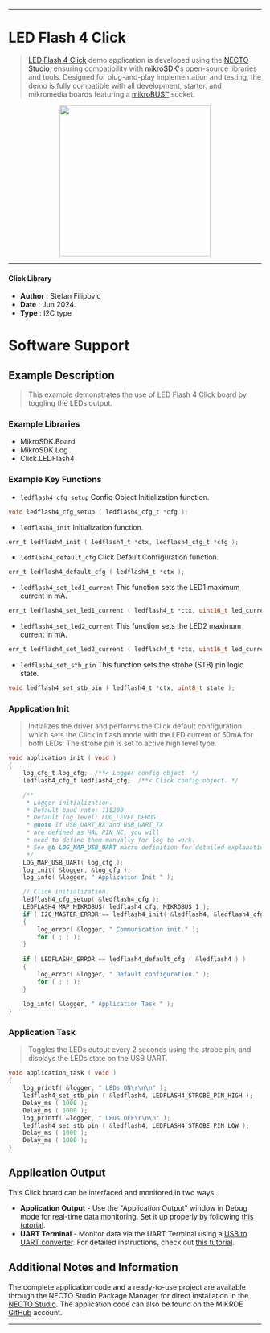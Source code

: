 
---
# LED Flash 4 Click

> [LED Flash 4 Click](https://www.mikroe.com/?pid_product=MIKROE-6282) demo application is developed using
the [NECTO Studio](https://www.mikroe.com/necto), ensuring compatibility with [mikroSDK](https://www.mikroe.com/mikrosdk)'s
open-source libraries and tools. Designed for plug-and-play implementation and testing, the demo is fully compatible with
all development, starter, and mikromedia boards featuring a [mikroBUS&trade;](https://www.mikroe.com/mikrobus) socket.

<p align="center">
  <img src="https://www.mikroe.com/?pid_product=MIKROE-6282&image=1" height=300px>
</p>

---

#### Click Library

- **Author**        : Stefan Filipovic
- **Date**          : Jun 2024.
- **Type**          : I2C type

# Software Support

## Example Description

> This example demonstrates the use of LED Flash 4 Click board by toggling the LEDs output.

### Example Libraries

- MikroSDK.Board
- MikroSDK.Log
- Click.LEDFlash4

### Example Key Functions

- `ledflash4_cfg_setup` Config Object Initialization function.
```c
void ledflash4_cfg_setup ( ledflash4_cfg_t *cfg );
```

- `ledflash4_init` Initialization function.
```c
err_t ledflash4_init ( ledflash4_t *ctx, ledflash4_cfg_t *cfg );
```

- `ledflash4_default_cfg` Click Default Configuration function.
```c
err_t ledflash4_default_cfg ( ledflash4_t *ctx );
```

- `ledflash4_set_led1_current` This function sets the LED1 maximum current in mA.
```c
err_t ledflash4_set_led1_current ( ledflash4_t *ctx, uint16_t led_current );
```

- `ledflash4_set_led2_current` This function sets the LED2 maximum current in mA.
```c
err_t ledflash4_set_led2_current ( ledflash4_t *ctx, uint16_t led_current );
```

- `ledflash4_set_stb_pin` This function sets the strobe (STB) pin logic state.
```c
void ledflash4_set_stb_pin ( ledflash4_t *ctx, uint8_t state );
```

### Application Init

> Initializes the driver and performs the Click default configuration which sets
the Click in flash mode with the LED current of 50mA for both LEDs. The strobe pin is set to active high level type.

```c
void application_init ( void )
{
    log_cfg_t log_cfg;  /**< Logger config object. */
    ledflash4_cfg_t ledflash4_cfg;  /**< Click config object. */

    /** 
     * Logger initialization.
     * Default baud rate: 115200
     * Default log level: LOG_LEVEL_DEBUG
     * @note If USB_UART_RX and USB_UART_TX 
     * are defined as HAL_PIN_NC, you will 
     * need to define them manually for log to work. 
     * See @b LOG_MAP_USB_UART macro definition for detailed explanation.
     */
    LOG_MAP_USB_UART( log_cfg );
    log_init( &logger, &log_cfg );
    log_info( &logger, " Application Init " );

    // Click initialization.
    ledflash4_cfg_setup( &ledflash4_cfg );
    LEDFLASH4_MAP_MIKROBUS( ledflash4_cfg, MIKROBUS_1 );
    if ( I2C_MASTER_ERROR == ledflash4_init( &ledflash4, &ledflash4_cfg ) ) 
    {
        log_error( &logger, " Communication init." );
        for ( ; ; );
    }
    
    if ( LEDFLASH4_ERROR == ledflash4_default_cfg ( &ledflash4 ) )
    {
        log_error( &logger, " Default configuration." );
        for ( ; ; );
    }
    
    log_info( &logger, " Application Task " );
}
```

### Application Task

> Toggles the LEDs output every 2 seconds using the strobe pin, and displays the LEDs state on the USB UART.

```c
void application_task ( void )
{
    log_printf( &logger, " LEDs ON\r\n\n" );
    ledflash4_set_stb_pin ( &ledflash4, LEDFLASH4_STROBE_PIN_HIGH );
    Delay_ms ( 1000 );
    Delay_ms ( 1000 );
    log_printf( &logger, " LEDs OFF\r\n\n" );
    ledflash4_set_stb_pin ( &ledflash4, LEDFLASH4_STROBE_PIN_LOW );
    Delay_ms ( 1000 );
    Delay_ms ( 1000 );
}
```

## Application Output

This Click board can be interfaced and monitored in two ways:
- **Application Output** - Use the "Application Output" window in Debug mode for real-time data monitoring.
Set it up properly by following [this tutorial](https://www.youtube.com/watch?v=ta5yyk1Woy4).
- **UART Terminal** - Monitor data via the UART Terminal using
a [USB to UART converter](https://www.mikroe.com/click/interface/usb?interface*=uart,uart). For detailed instructions,
check out [this tutorial](https://help.mikroe.com/necto/v2/Getting%20Started/Tools/UARTTerminalTool).

## Additional Notes and Information

The complete application code and a ready-to-use project are available through the NECTO Studio Package Manager for 
direct installation in the [NECTO Studio](https://www.mikroe.com/necto). The application code can also be found on
the MIKROE [GitHub](https://github.com/MikroElektronika/mikrosdk_click_v2) account.

---
